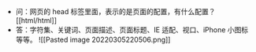
-   问：网页的 head 标签里面，表示的是页面的配置，有什么配置？[[html/html]]
-   答：字符集、关键词、页面描述、页面标题、IE 适配、视口、iPhone 小图标等等。
![[Pasted image 20220305220506.png]]


